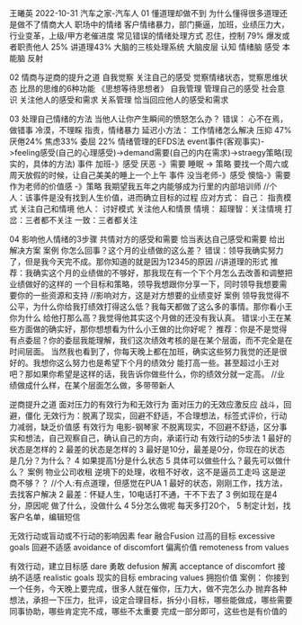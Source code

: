 
王曦英
2022-10-31 汽车之家-汽车人
01 懂道理却做不到
为什么懂得很多道理还是做不了情商大人
职场中的情绪
  客户情绪暴力，部门撕逼，加班，业绩压力大，行业变革，上级/甲方老催进度
常见错误的情绪处理方式
  忍住，控制 79%    爆发或者职责他人 25%  讲道理43%
大脑的三核处理系统
大脑皮层 认知
情绪脑  感受
本能脑  反射

02 情商与逆商的提升之道
自我觉察  关注自己的感受    觉察情绪状态，觉察思维状态
  比昂的思维的6种功能 《思想等待思想者》
自我管理  管理自己的感受
社会意识  关注他人的感受和需求
关系管理  恰当回应他人的感受和需求

03 处理自己情绪的方法
当他人让你产生瞬间的愤怒怎么办？
错误： 心不在焉，做错事   冷漠，不理睬  指责，情绪暴力
延迟小方法：
工作情绪怎么解决
  压抑 47%  厌倦24% 焦虑33%  委屈 22%
情绪管理的EFDS法
event事件(客观事实)->feeling感受(自己的心理感受)->demand需要(自己的内在需求)->straegy策略(现实的，具体的方法)
事件 加班-》感受 厌恶 -》需要 睡眠 -> 策略 要找一个周六或周天放假的时候，让自己美美的睡上一个上午
事件 没当老师-》感受 懊恼-》需要 作为老师的价值感 -》策略 我期望我五年之内能够成为行里的内部培训师
//个人：该事件是没有找到人生价值，进而确立目标的过程
应对方式：
自己： 指责模式 关注自己和情境
他人： 讨好模式  关注他人和情景
情境： 超理智：关注情境   打岔：三者都不关注  一致：三者都关注

04 影响他人情绪的3步骤
共情对方的感受和需要
恰当表达自己感受和需要
给出解决方案
案例
  你怎么回事？这个月的业绩做的这么差？
  错误：领导我确实努力了，但是我今天完不成。那你知道的就是因为12345的原因 //讲道理的形式
  推荐：我确实这个月的业绩做的不够好，那我现在有一个下个月怎么去改善和调整把业绩做好的这样的
    一个目标和策略，领导我想跟你分享一下，同时领导我想要需要你的一些资源和支持
   //影响对方，这是对方想要的业绩变好
案例
 领导我觉得不公平，为什么你给我打绩效打得这么低？我每天都做了这么多的事情。那你看小王你为什么
   给他打那么高？我觉得他其实这个月做的还没有我认真。
 错误:小王在某些方面做的确实好，那你想想看为什么小王做的比你好呢？
 推荐：你是不是觉得有点委屈？你的委屈我能理解，我们这次绩效考核的是在某个层面，而不完全是在时间层面。
   当然我也看到了，你每天晚上都在加班，确实这些努力我觉的还是很好的。我想你这么努力也是希望下个月的绩效分
   能打高一些。甚至超过小王对吧？那如果你希望是这样的话，我告诉你做些什么，你的绩效分就一定高。
   //业绩做成什么样，在某个层面怎么做，多带带新人

逆商提升之道
面对压力的有效行为和无效行为
面对压力的无效应激反应  战斗，回避，僵化
  无效行为：脱离了现实，回避不舒适，不合理想法，标签式评价，行动力减弱，缺乏价值感
有效行为      电影-钢琴家
  不脱离现实，不回避不舒适，区分事实和想法，自己观察自己，确认自己的方向，承诺行动
有效行动的5步法
1 最好的状态是怎样的
2 最差的状态是怎样的
3 最好是10分，最差是0分，你现在的状态是几分？为什么？
4 如果提高1分是什么状态
5 具体可以做些什么？最先可以做什么？
案例 物业公司收租  逆境下的处理，收租不好收，这不是逼员工走吗  这是逆商不够？？ //个人:有点道理，但感觉在PUA
1 最好的状态，刚刚工作，找方法，去找客户解决
2 最差：怀疑人生，10电话打不通，干不下去了
3 例如现在是4分，原因呢 做了什么，没做什么
4 5分怎么做呢 每天多打20个，
5 制定计划，找客户名单，编辑短信 

无效行动或盲动或不行动的影响因素
fear
融合Fusion  过高的目标 excessive goals  回避不适感 avoidance of discomfort  偏离价值 remoteness from values

有效行动，建立目标感
dare 勇敢
defusion 解离  acceptance of discomfort 接纳不适感  realistic goals 现实的目标  embracing values 拥抱价值
案例：
 你接到一个任务，今天晚上要完成，很多人就在催你，压力大，做不完怎么办
 抛弃各种想法，承担一下压力，批评，设定合理目标，拆分小目标，哪些能做成，哪些需要同事协助，哪些肯定完不成，哪些不太重要
  完成一部分即可，这些也是有价值的

